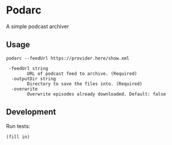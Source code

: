 # Podarc

A simple podcast archiver

## Usage

```
podarc --feedUrl https://provider.here/show.xml
```

```
 -feedUrl string
        URL of podcast feed to archive. (Required)
  -outputDir string
        Directory to save the files into. (Required)
  -overwrite
        Overwrite episodes already downloaded. Default: false

```

## Development

Run tests:

```
(fill in)
```